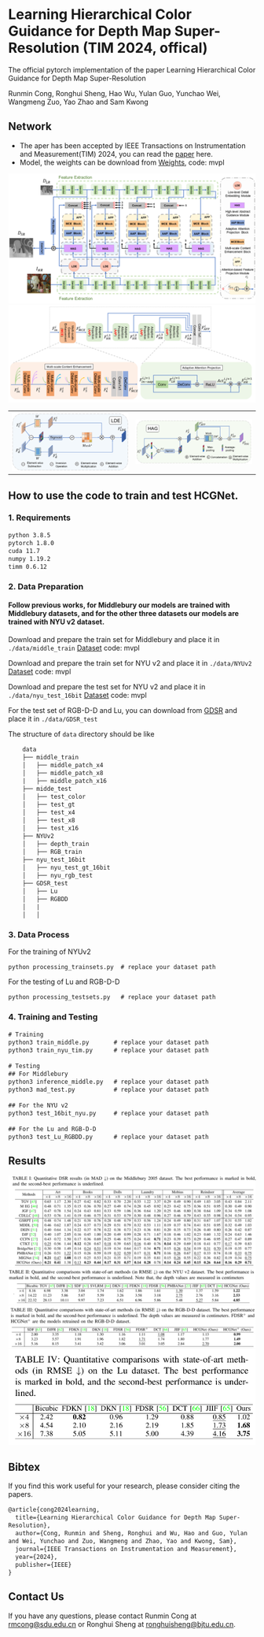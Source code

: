 # Learning Hierarchical Color Guidance for Depth Map Super-Resolution (TIM 2024, offical)
The official pytorch implementation of the paper Learning Hierarchical Color Guidance for Depth Map Super-Resolution

Runmin Cong, Ronghui Sheng, Hao Wu, Yulan Guo, Yunchao Wei, Wangmeng Zuo, Yao Zhao and Sam Kwong


## Network
- The aper has been accepted by IEEE Transactions on Instrumentation and Measurement(TIM) 2024, you can read the [paper](https://ieeexplore.ieee.org/document/10478547) here.
- Model, the weights can be download from [Weights](https://pan.baidu.com/s/15ZZlgaWgMDA0ZNkSvRz7gg), code: mvpl

![Network](./figures/HCGNet.png)
![Network](./figures/AFP.png)

<table>
    <tr>
        <td ><center><img src="./figures/LDE.png" > </center></td>
        <td ><center><img src="./figures/HAG.png" > </center></td>
    </tr>
</table>

## How to use the code to train and test HCGNet.
### 1. Requirements
```
python 3.8.5
pytorch 1.8.0
cuda 11.7
numpy 1.19.2
timm 0.6.12
```
### 2. Data Preparation

#### Follow previous works, for Middlebury our models are trained with Middlebury datasets, and for the other three datasets our models are trained with NYU v2 dataset. 

Download and prepare the train set for Middlebury and place it in ```./data/middle_train``` [Dataset](https://pan.baidu.com/s/1TL5B8dDPUyguSmz5kWbwXA) code: mvpl

Download and prepare the train set for NYU v2 and place it in ```./data/NYUv2``` [Dataset](https://pan.baidu.com/s/1yvKpaElUyzOEJE61rDsWSA) code: mvpl

Download and prepare the test set for NYU v2 and place it in ```./data/nyu_test_16bit``` [Dataset](https://pan.baidu.com/s/18a2NI4amI_y8NcOTEJYf7Q) code: mvpl

For the test set of RGB-D-D and Lu, you can download from [GDSR](https://github.com/Zhaozixiang1228/GDSR-DCTNet) and place it in ```./data/GDSR_test``` 

The structure of `data` directory should be like
```
    data
    ├── middle_train
    │   ├── middle_patch_x4
    │   ├── middle_patch_x8
    |   ├── middle_patch_x16
    ├── midde_test
    │   ├── test_color
    │   ├── test_gt
    │   ├── test_x4
    │   ├── test_x8    
    │   ├── test_x16    
    ├── NYUv2
    │   ├── depth_train
    │   ├── RGB_train
    ├── nyu_test_16bit
    │   ├── nyu_test_gt_16bit
    │   ├── nyu_rgb_test
    ├── GDSR_test
    │   ├── Lu
    │   ├── RGBDD
    │   |   
    │   │   

```

### 3. Data Process
For the training of NYUv2 
```
python processing_trainsets.py  # replace your dataset path
```
For the testing of Lu and RGB-D-D
```
python processing_testsets.py   # replace your dataset path
```

### 4. Training and Testing
```
# Training
python3 train_middle.py       # replace your dataset path
python3 train_nyu_tim.py      # replace your dataset path

# Testing
## For Middlebury
python3 inference_middle.py   # replace your dataset path
python3 mad_test.py           # replace your dataset path

## For the NYU v2
python3 test_16bit_nyu.py     # replace your dataset path

## For the Lu and RGB-D-D
python3 test_Lu_RGBDD.py      # replace your dataset path
```

## Results
![Results](./figures/middle.jpg)
![Results](./figures/NYU.jpg)
![Results](./figures/RGBDD.jpg)
![Results](./figures/Lu.jpg)

## Bibtex
If you find this work useful for your research, please consider citing the papers.
```
@article{cong2024learning,
  title={Learning Hierarchical Color Guidance for Depth Map Super-Resolution},
  author={Cong, Runmin and Sheng, Ronghui and Wu, Hao and Guo, Yulan and Wei, Yunchao and Zuo, Wangmeng and Zhao, Yao and Kwong, Sam},
  journal={IEEE Transactions on Instrumentation and Measurement},
  year={2024},
  publisher={IEEE}
}
```

## Contact Us
If you have any questions, please contact Runmin Cong at rmcong@sdu.edu.cn or Ronghui Sheng at ronghuisheng@bjtu.edu.cn.
